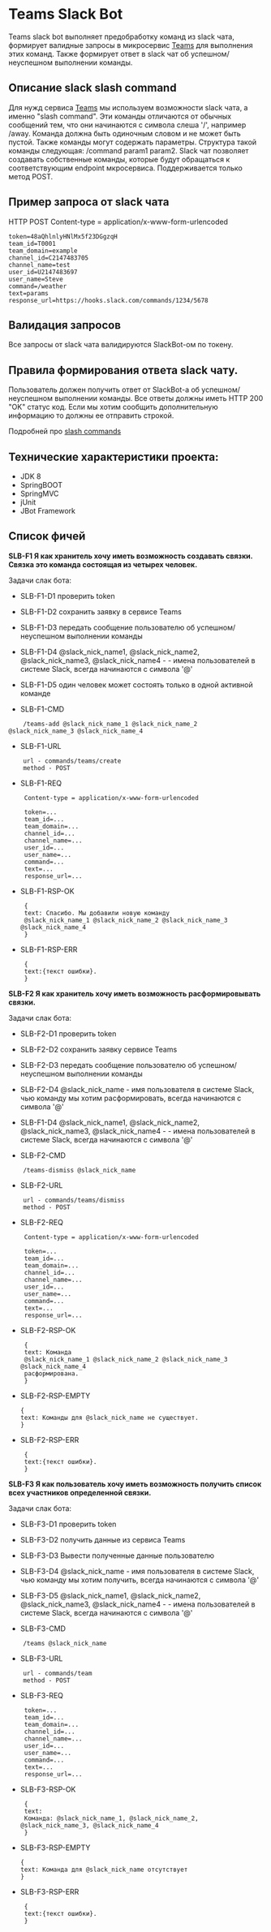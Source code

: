 # Teams Slack Bot
Teams slack bot выполняет предобработку команд из slack чата, формирует валидные запросы в микросервис [Teams](https://github.com/JujaLabs/docs/tree/master/architecture/teams) для выполнения этих команд.
Также формирует ответ в slack чат об успешном/неуспешном выполнении команды.

## Описание slack slash command
Для нужд сервиса [Teams](https://github.com/JujaLabs/docs/tree/master/architecture/teams) мы используем возможности slack чата, а именно "slash command". Эти команды отличаются от обычных сообщений тем, что они начинаются с символа слеша '/', например /away. Команда должна быть одиночным словом и не может быть пустой. Также команды могут содержать параметры. Структура такой команды следующая: /command param1 param2. 
Slack чат позволяет создавать собственные команды, которые будут обращаться к соответствующим endpoint мкросервиса. Поддерживается только метод POST.

## Пример запроса от slack чата
HTTP POST
Content-type = application/x-www-form-urlencoded
```
token=48aQhlnlyHNlMx5f23DGgzqH
team_id=T0001
team_domain=example
channel_id=C2147483705
channel_name=test
user_id=U2147483697
user_name=Steve
command=/weather
text=params
response_url=https://hooks.slack.com/commands/1234/5678
```

## Валидация запросов
Все запросы от slack чата валидируются SlackBot-ом по токену.

## Правила формирования ответа slack чату.
Пользователь должен получить ответ от SlackBot-а об успешном/неуспешном выполнении команды.
Все ответы должны иметь HTTP 200 "OK" статус код. Если мы хотим сообщить дополнительную информацию то должны ее отправить строкой.

Подробней про [slash commands](https://api.slack.com/slash-commands)

## Технические характеристики проекта:
* JDK 8
* SpringBOOT
* SpringMVC
* jUnit
* JBot Framework

## Список фичей

**SLB-F1 Я как хранитель хочу иметь возможность создавать связки. Связка это команда состоящая из четырех человек.**

Задачи слак бота:
* SLB-F1-D1 проверить token
* SLB-F1-D2 сохранить заявку в сервисе Teams
* SLB-F1-D3 передать сообщение пользователю об успешном/неуспешном выполнении команды
* SLB-F1-D4 @slack_nick_name1, @slack_nick_name2, @slack_nick_name3, @slack_nick_name4 - - имена пользователей в системе Slack, всегда начинаются с символа '@'
* SLB-F1-D5 один человек может состоять только в одной активной команде

* SLB-F1-CMD 
```
    /teams-add @slack_nick_name_1 @slack_nick_name_2 @slack_nick_name_3 @slack_nick_name_4  
```
* SLB-F1-URL
```
    url - commands/teams/create
    method - POST
```

* SLB-F1-REQ
   ```
    Content-type = application/x-www-form-urlencoded
    
    token=...
    team_id=...
    team_domain=...
    channel_id=...
    channel_name=...
    user_id=...
    user_name=...
    command=...
    text=...
    response_url=...
    ```

* SLB-F1-RSP-OK
   ```
    {
    text: Спасибо. Мы добавили новую команду 
    @slack_nick_name_1 @slack_nick_name_2 @slack_nick_name_3 @slack_nick_name_4
    }
    ```
* SLB-F1-RSP-ERR
   ```
    {
    text:{текст ошибки}.
    }
    ```
    
**SLB-F2 Я как хранитель хочу иметь возможность расформировывать связки.**   
 
Задачи слак бота:
* SLB-F2-D1 проверить token
* SLB-F2-D2 сохранить заявку сервисе Teams
* SLB-F2-D3 передать сообщение пользователю об успешном/неуспешном выполнении команды
* SLB-F2-D4 @slack_nick_name - имя пользователя в системе Slack, чью команду мы хотим расформировать, всегда начинаются с символа '@'
* SLB-F1-D4 @slack_nick_name1, @slack_nick_name2, @slack_nick_name3, @slack_nick_name4 - - имена пользователей в системе Slack, всегда начинаются с символа '@'

    
* SLB-F2-CMD 
```
    /teams-dismiss @slack_nick_name
```
* SLB-F2-URL
```
    url - commands/teams/dismiss
    method - POST
```
* SLB-F2-REQ
   ```
    Content-type = application/x-www-form-urlencoded
    
    token=...
    team_id=...
    team_domain=...
    channel_id=...
    channel_name=...
    user_id=...
    user_name=...
    command=...
    text=...
    response_url=...
    ```

* SLB-F2-RSP-OK
   ```
    {
    text: Команда 
    @slack_nick_name_1 @slack_nick_name_2 @slack_nick_name_3 @slack_nick_name_4
    расформирована.
    }
    ```

* SLB-F2-RSP-EMPTY
    ```
    {
    text: Команды для @slack_nick_name не существует.
    }
    ```
 
    
* SLB-F2-RSP-ERR
   ```
    {
    text:{текст ошибки}.
    }
    ```
    
**SLB-F3 Я как пользователь хочу иметь возможность получить список всех участников определенной связки.**

Задачи слак бота:
* SLB-F3-D1 проверить token
* SLB-F3-D2 получить данные из сервиса Teams
* SLB-F3-D3 Вывести полученные данные пользователю
* SLB-F3-D4 @slack_nick_name - имя пользователя в системе Slack, чью команду мы хотим получить, всегда начинаются с символа '@'
* SLB-F3-D5 @slack_nick_name1, @slack_nick_name2, @slack_nick_name3, @slack_nick_name4 - - имена пользователей в системе Slack, всегда начинаются с символа '@' 
    
* SLB-F3-CMD 
```
    /teams @slack_nick_name
```
* SLB-F3-URL
```
    url - commands/team
    method - POST
```
* SLB-F3-REQ
   ```    
    token=...
    team_id=...
    team_domain=...
    channel_id=...
    channel_name=...
    user_id=...
    user_name=...
    command=...
    text=...
    response_url=...
    ```

* SLB-F3-RSP-OK
   ```
    {
    text:
    Команда: @slack_nick_name_1, @slack_nick_name_2, @slack_nick_name_3, @slack_nick_name_4
    }
    ```
* SLB-F3-RSP-EMPTY
    ```
    {
    text: Команда для @slack_nick_name отсутствует
    }
    ```
    
* SLB-F3-RSP-ERR
   ```
    {
    text:{текст ошибки}.
    }
    ```
 
